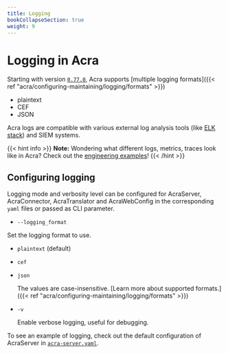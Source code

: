 ```yaml
---
title: Logging
bookCollapseSection: true
weight: 9
---
```


# Logging in Acra

Starting with version [`0.77.0`](https://github.com/cossacklabs/acra/releases/tag/0.77.0), Acra supports [multiple logging formats]({{< ref "acra/configuring-maintaining/logging/formats" >}})

- plaintext
- CEF
- JSON

Acra logs are compatible with various external log analysis tools (like [ELK stack](https://www.elastic.co/elk-stack)) and SIEM systems.

{{< hint info >}}
**Note:**
Wondering what different logs, metrics, traces look like in Acra? Check out the [engineering examples](https://github.com/cossacklabs/acra-engineering-demo/)!
{{< /hint >}}

## Configuring logging

Logging mode and verbosity level can be configured for AcraServer, AcraConnector, AcraTranslator and AcraWebConfig in the corresponding `yaml` files or passed as CLI parameter.

* `--logging_format`
  
Set the logging format to use.

- `plaintext` (default)
- `cef`
- `json`

  The values are case-insensitive.
  [Learn more about supported formats.]({{< ref "acra/configuring-maintaining/logging/formats" >}})

* `-v`

  Enable verbose logging, useful for debugging.

To see an example of logging, check out the default configuration of AcraServer in [`acra-server.yaml`](https://github.com/cossacklabs/acra-Q12021/blob/master/configs/acra-server.yaml#L99).